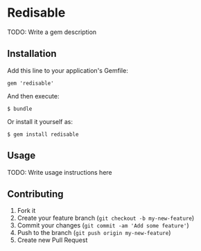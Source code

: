 # Redisable

TODO: Write a gem description

## Installation

Add this line to your application's Gemfile:

    gem 'redisable'

And then execute:

    $ bundle

Or install it yourself as:

    $ gem install redisable

## Usage

TODO: Write usage instructions here

## Contributing

1. Fork it
2. Create your feature branch (`git checkout -b my-new-feature`)
3. Commit your changes (`git commit -am 'Add some feature'`)
4. Push to the branch (`git push origin my-new-feature`)
5. Create new Pull Request
